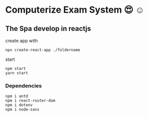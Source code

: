 # Computerize Exam System :heart_eyes: :relaxed:
## The Spa develop in reactjs 

create app with 
```
npx create-react-app ./foldername
```

start
```
npm start
yarn start
```

### Dependencies

```
npm i antd
npm i react-router-dom
npm i dotenv
npm i node-sass

```